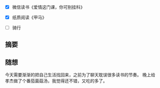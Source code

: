 - [x] 微信读书《爱情这门课，你可别挂科》
- [x] 纸质阅读《甲马》
- [ ] 骑行


## 摘要


## 随想
今天需要渐渐的把自己生活找回来，之前为了聊天耽误很多读书的节奏。
晚上给孝杰做了个番茄菌菇汤，我觉得还不错，又吃的多了。